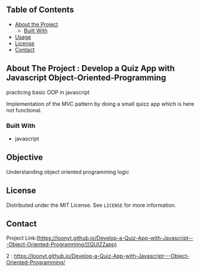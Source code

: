 
<!-- TABLE OF CONTENTS -->
## Table of Contents

* [About the Project](#about-the-project)
  * [Built With](#built-with)
* [Usage](#usage)
* [License](#license)
* [Contact](#contact)



<!-- ABOUT THE PROJECT -->
## About The Project :  Develop a Quiz App with Javascript Object-Oriented-Programming
practicing basic OOP in javascript

Implementation of the MVC pattern by doing a small quizz app which is here not functional. 

### Built With
* javascript

<!-- GETTING STARTED -->

<!-- USAGE EXAMPLES -->
## Objective

Understanding object oriented programming logic


<!-- LICENSE -->
## License

Distributed under the MIT License. See `LICENSE` for more information.


<!-- CONTACT -->
## Contact

Project Link:[https://loonyt.github.io/Develop-a-Quiz-App-with-Javascript---Object-Oriented-Programming/](QUIZZapp)


2 : https://loonyt.github.io/Develop-a-Quiz-App-with-Javascript---Object-Oriented-Programming/
